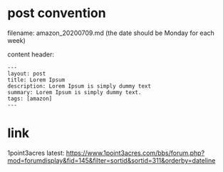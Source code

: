 # post convention
filename: amazon_20200709.md  (the date should be Monday for each week)

content header:
```
---
layout: post
title: Lorem Ipsum
description: Lorem Ipsum is simply dummy text
summary: Lorem Ipsum is simply dummy text.
tags: [amazon]
---
```

# link
1point3acres latest:
https://www.1point3acres.com/bbs/forum.php?mod=forumdisplay&fid=145&filter=sortid&sortid=311&orderby=dateline